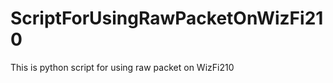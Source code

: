 ScriptForUsingRawPacketOnWizFi210
=================================

This is python script for using raw packet on WizFi210
